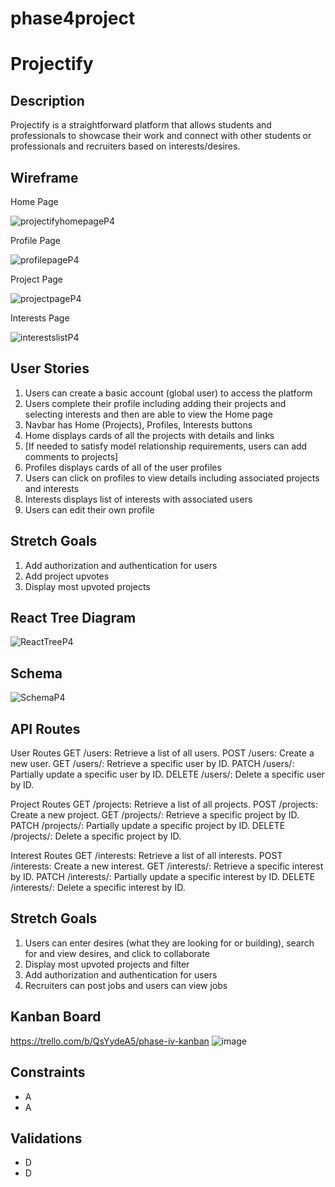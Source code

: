 # phase4project

# Projectify

## Description

Projectify is a straightforward platform that allows students and professionals to showcase their work and connect with other students or professionals and recruiters based on interests/desires.

## Wireframe

Home Page

![projectifyhomepageP4](https://github.com/user-attachments/assets/0101747d-239c-4d9e-86d6-c14d9a36ccd7)


Profile Page

![profilepageP4](https://github.com/user-attachments/assets/b4a580ea-3cbb-43b2-a124-9aa5e12c3a42)


Project Page

![projectpageP4](https://github.com/user-attachments/assets/06b4371d-f003-49f8-ac31-0bac5552368f)


Interests Page

![interestslistP4](https://github.com/user-attachments/assets/64a5d906-a038-4e90-abda-2d7243980932)


## User Stories

1.    Users can create a basic account (global user) to access the platform
2.    Users complete their profile including adding their projects and selecting interests and then are able to view the Home page
3.    Navbar has Home (Projects), Profiles, Interests buttons
4.    Home displays cards of all the projects with details and links
1.    [If needed to satisfy model relationship requirements, users can add comments to projects]
5.    Profiles displays cards of all of the user profiles
1.    Users can click on profiles to view details including associated projects and interests
6.    Interests displays list of interests with associated users
7.    Users can edit their own profile

## Stretch Goals
1.    Add authorization and authentication for users
2.    Add project upvotes
3.    Display most upvoted projects

## React Tree Diagram
![ReactTreeP4](https://github.com/user-attachments/assets/c6be15c4-c7f4-49b8-85f7-896fce192b6d)

## Schema
![SchemaP4](https://github.com/user-attachments/assets/3ed575d3-8e1a-4ccc-9544-c3a5c8734879)


## API Routes
User Routes
GET /users: Retrieve a list of all users.
POST /users: Create a new user.
GET /users/<id>: Retrieve a specific user by ID.
PATCH /users/<id>: Partially update a specific user by ID.
DELETE /users/<id>: Delete a specific user by ID.

Project Routes
GET /projects: Retrieve a list of all projects.
POST /projects: Create a new project.
GET /projects/<id>: Retrieve a specific project by ID.
PATCH /projects/<id>: Partially update a specific project by ID.
DELETE /projects/<id>: Delete a specific project by ID.

Interest Routes
GET /interests: Retrieve a list of all interests.
POST /interests: Create a new interest.
GET /interests/<id>: Retrieve a specific interest by ID.
PATCH /interests/<id>: Partially update a specific interest by ID.
DELETE /interests/<id>: Delete a specific interest by ID.

## Stretch Goals

1. Users can enter desires (what they are looking for or building), search for and view desires, and click to collaborate
2. Display most upvoted projects and filter
3. Add authorization and authentication for users
4. Recruiters can post jobs and users can view jobs

## Kanban Board
https://trello.com/b/QsYydeA5/phase-iv-kanban
![image](https://github.com/user-attachments/assets/173424f5-e409-4fee-97ca-4af9898bb80f)


## Constraints

- A
- A

## Validations

- D
- D

